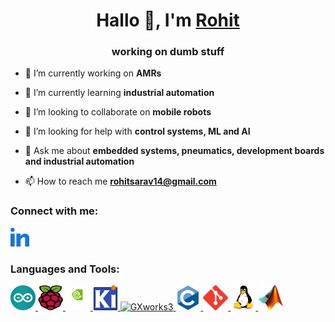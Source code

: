 <h1 align="center">Hallo 👋, I'm <a href="https://linkedin.com/in/rohit-s-693a9b201">Rohit</a></h1>

<h3 align="center">working on dumb stuff</h3>


- 🔭 I’m currently working on **AMRs**

- 🌱 I’m currently learning **industrial automation**

- 👯 I’m looking to collaborate on **mobile robots**

- 🤔 I’m looking for help with **control systems, ML and AI**

- 💬 Ask me about **embedded systems, pneumatics, development boards and industrial automation**

- 📫 How to reach me **rohitsarav14@gmail.com**

### Connect with me:

<a href="https://linkedin.com/in/rohit-s-693a9b201" target="blank"><img src="./assert/linked-in-alt.svg" alt="rohit-s-693a9b201" height="30" width="30" /></a>


### Languages and Tools:

<a href="https://www.arduino.cc/" target="_blank" rel="noreferrer"> <img src="./assert/arduino-1.svg" alt="arduino" width="40" height="40"/> </a> 
<a href="https://www.raspberrypi.com/" target="_blank" rel="noreferrer"> <img src="./assert/Raspberry_Pi_Logo.svg" alt="raspberrypi" width="40" height="40"/> </a>
<a href="https://developer.nvidia.com/embedded-computing" target="_blank" rel="noreferrer"> <img src="./assert/Nvidia-Light-Vertical-Dark-Background-Logo.wine.svg" alt="NVIDIA JetPack" width="40" height="40"/> </a>
<a href="https://www.kicad.org/" target="_blank" rel="noreferrer"> <img src="./assert/kicadlogo.png" alt="kicad" width="40" height="40"/> </a>
<a href="https://www.mitsubishifa.co.th/en/more-detail.php?page_id=OA==" target="_blank" rel="noreferrer"> <img src="./assert/GXWorks3.ico" alt="GXworks3" width="40" height="40"/> </a>
<a href="https://www.cprogramming.com/" target="_blank" rel="noreferrer"> <img src="./assert/c-original.svg" alt="c" width="40" height="40"/> </a> 
<a href="https://git-scm.com/" target="_blank" rel="noreferrer"> <img src="./assert/git-scm-icon.svg" alt="git" width="40" height="40"/> </a> 
<a href="https://www.linux.org/" target="_blank" rel="noreferrer"> <img src="./assert/linux-original.svg" alt="linux" width="40" height="40"/> </a> 
<a href="https://www.mathworks.com/" target="_blank" rel="noreferrer"> <img src="./assert/Matlab_Logo.png" alt="matlab" width="40" height="40"/> </a>
